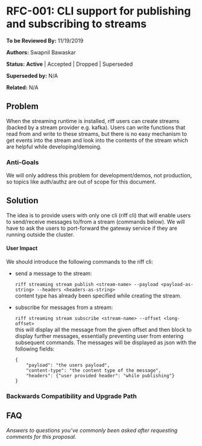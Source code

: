 # RFC-001: CLI support for publishing and subscribing to streams

**To be Reviewed By:** 11/19/2019

**Authors:** Swapnil Bawaskar

**Status:** **Active** | Accepted | Dropped | Superseded

**Superseded by:** N/A

**Related:** N/A


## Problem
When the streaming runtime is installed, riff users can create streams (backed by a stream provider e.g. kafka). Users can write functions that read from and write to these streams,
but there is no easy mechanism to get events into the stream and look into the contents of the stream which are helpful while developing/demoing.

### Anti-Goals
We will only address this problem for development/demos, not production, so topics like auth/authz are out of scope for this document.

## Solution
The idea is to provide users with only one cli (riff cli) that will enable users to send/receive messages to/from a stream (commands below). We will have to ask the users to port-forward the gateway service if they are running outside the cluster.

#### User Impact
We should introduce the following commands to the riff cli:
- send a message to the stream:

    `riff streaming stream publish <stream-name> --payload <payload-as-string> --headers <headers-as-string>`  
    content type has already been specified while creating the stream.

- subscribe for messages from a stream:

    `riff streaming stream subscribe <stream-name> --offset <long-offset>`  
    this will display all the message from the given offset and then block to display further messages, essentially preventing user from entering subsequent commands.
    The messages will be displayed as json with the following fields:
    ``` 
    {
        "payload": "the users payload",
        "content-type": "the content type of the message",
        "headers": {"user provided header": "while publishing"}
    }
    ```

### Backwards Compatibility and Upgrade Path

## FAQ
*Answers to questions you’ve commonly been asked after requesting comments for this proposal.*
